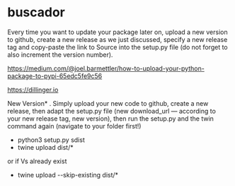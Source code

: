 # buscador

Every time you want to update your package later on, upload a new version to github, create a new release as we just discussed, specify a new release tag and copy-paste the link to Source into the setup.py file (do not forget to also increment the version number).

https://medium.com/@joel.barmettler/how-to-upload-your-python-package-to-pypi-65edc5fe9c56

https://dillinger.io

New Version*
. Simply upload your new code to github, create a new release, then adapt the setup.py file (new download_url — according to your new release tag, new version), then run the setup.py and the twin command again (navigate to your folder first!)

- python3 setup.py sdist
- twine upload dist/*

or if Vs already exist 
- twine upload --skip-existing dist/*
